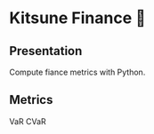 # Kitsune Finance :fox_face:

## Presentation
Compute fiance metrics with Python.

## Metrics
VaR
CVaR